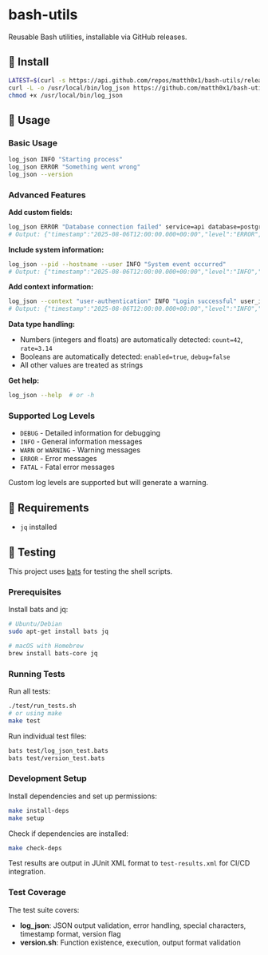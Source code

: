 # bash-utils

Reusable Bash utilities, installable via GitHub releases.

## 🔧 Install

```bash
LATEST=$(curl -s https://api.github.com/repos/matth0x1/bash-utils/releases/latest | jq -r .tag_name)
curl -L -o /usr/local/bin/log_json https://github.com/matth0x1/bash-utils/releases/download/$LATEST/log_json
chmod +x /usr/local/bin/log_json
```

## 🚀 Usage

### Basic Usage

```bash
log_json INFO "Starting process"
log_json ERROR "Something went wrong"
log_json --version
```

### Advanced Features

**Add custom fields:**
```bash
log_json ERROR "Database connection failed" service=api database=postgres timeout=30.5
# Output: {"timestamp":"2025-08-06T12:00:00.000+00:00","level":"ERROR","message":"Database connection failed","service":"api","database":"postgres","timeout":30.5}
```

**Include system information:**
```bash
log_json --pid --hostname --user INFO "System event occurred"
# Output: {"timestamp":"2025-08-06T12:00:00.000+00:00","level":"INFO","message":"System event occurred","pid":12345,"hostname":"myserver","user":"admin"}
```

**Add context information:**
```bash
log_json --context "user-authentication" INFO "Login successful" user_id=12345 ip_address=127.0.0.1
# Output: {"timestamp":"2025-08-06T12:00:00.000+00:00","level":"INFO","message":"Login successful","context":"user-authentication","user_id":12345,"ip_address":"127.0.0.1"}
```

**Data type handling:**
- Numbers (integers and floats) are automatically detected: `count=42`, `rate=3.14`
- Booleans are automatically detected: `enabled=true`, `debug=false`
- All other values are treated as strings

**Get help:**
```bash
log_json --help  # or -h
```

### Supported Log Levels
- `DEBUG` - Detailed information for debugging
- `INFO` - General information messages
- `WARN` or `WARNING` - Warning messages
- `ERROR` - Error messages
- `FATAL` - Fatal error messages

Custom log levels are supported but will generate a warning.

## 🧰 Requirements

- `jq` installed

## 🧪 Testing

This project uses [bats](https://github.com/bats-core/bats-core) for testing the shell scripts.

### Prerequisites

Install bats and jq:
```bash
# Ubuntu/Debian
sudo apt-get install bats jq

# macOS with Homebrew
brew install bats-core jq
```

### Running Tests

Run all tests:
```bash
./test/run_tests.sh
# or using make
make test
```

Run individual test files:
```bash
bats test/log_json_test.bats
bats test/version_test.bats
```

### Development Setup

Install dependencies and set up permissions:
```bash
make install-deps
make setup
```

Check if dependencies are installed:
```bash
make check-deps
```

Test results are output in JUnit XML format to `test-results.xml` for CI/CD integration.

### Test Coverage

The test suite covers:
- **log_json**: JSON output validation, error handling, special characters, timestamp format, version flag
- **version.sh**: Function existence, execution, output format validation
